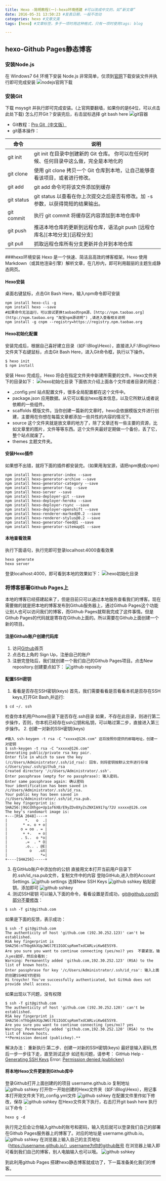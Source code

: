 ```yaml
---
title: Hexo -简明教程(一)-hexo环境搭建 #可以改成中文的，如“新文章”
date: 2016-05-31 13:50:23 #发表日期，一般不改动
categories: hexo #文章文类
tags: [hexo] #文章标签，多于一项时用这种格式，只有一项时使用tags: blog

---
```


## hexo-Github Pages静态博客
### 安装Node.js
在 Windows7 64 环境下安装 Node.js 非常简单，仅须到[官网](https://nodejs.org/en/download/ "nodejs官网")下载安装文件并执行即可完成安装
![nodejs官网下载](/images/hexo-1/nodejs.jpg)
### 安装Git
下载 msysgit 并执行即可完成安装。(上官网要翻墙，如果你的是64位，可以点击此处下载)
怎么打开Git？安装完后，右击鼠标选择 git bash here
![git容器](/images/hexo-1/git.png)
- Git教程：[Pro Git（中文版）](http://git.oschina.net/progit/ "git教程")
- git基本操作：

命令 | 说明
---|---
git init |  git init 在目录中创建新的 Git 仓库。 你可以在任何时候、任何目录中这么做，完全是本地化的
git clone | 使用 git clone 拷贝一个 Git 仓库到本地，让自己能够查看该项目，或者进行修改。
git add | git add 命令可将该文件添加到缓存
git status | git status 以查看在你上次提交之后是否有修改。加 -s 参数，以获得简短的结果输出。
git commit | 执行 git commit 将缓存区内容添加到本地仓库中
git push | 推送本地仓库的更新到远程仓库，语法git push [远程仓库名][本地分支][远程分支]
git pull | 抓取远程仓库所有分支更新并合并到本地仓库  
  

###hexo环境安装
Hexo 是一个快速、简洁且高效的博客框架。Hexo 使用 Markdown（或其他渲染引擎）解析文章，在几秒内，即可利用靓丽的主题生成静态网页。

#### Hexo安装
桌面右键鼠标，点击Git Bash Here，输入npm命令即可安装
```    
npm install hexo-cli -g
npm install hexo --save
#如果命令无法运行，可以尝试更换taobao的npm源，[http://npm.taobao.org](http://npm.taobao.org "淘宝npm源说明") ,请进入查看相关说明
npm install -g cnpm --registry=https://registry.npm.taobao.org
```
#### Hexo初始化配置
安装完成后，根据自己喜好建立目录（如F:\Blog\Hexo），直接进入F:\Blog\Hexo文件夹下右键鼠标，点击Git Bash Here，进入Git命令框，执行以下操作。
```
$ hexo init
$ npm install
```
安装 Hexo 完成后，Hexo 将会在指定文件夹中新建所需要的文件。Hexo文件夹下的目录如下：
![hexo初始化目录](/images/hexo-1/hexo-dir.png)
下面依次介绍上面各个文件或者目录的用途：
- _config.yml 站点配置文件，很多全局配置都在这个文件中。
- package.json 应用数据。从它可以看出hexo版本信息，以及它所默认或者说依赖的一些组件。
- scaffolds 模版文件。当你创建一篇新的文章时，hexo会依据模版文件进行创建，主要用在你想在每篇文章都添加一些共性的内容的情况下。
- source 这个文件夹就是放文章的地方了，除了文章还有一些主要的资源，比如文章里的图片，文件等等东西。这个文件夹最好定期做一个备份，丢了它，整个站点就废了。
- themes 主题文件夹。

#### 安装Hexo插件
如果想不出错，就将下面的插件都安装完。（如果用淘宝源，请把npm换成cnpm）
```
npm install hexo-generator-index --save
npm install hexo-generator-archive --save
npm install hexo-generator-category --save
npm install hexo-generator-tag --save
npm install hexo-server --save
npm install hexo-deployer-git --save
npm install hexo-deployer-heroku --save
npm install hexo-deployer-rsync --save
npm install hexo-deployer-openshift --save
npm install hexo-renderer-marked@0.2 --save
npm install hexo-renderer-stylus@0.2 --save
npm install hexo-generator-feed@1 --save
npm install hexo-generator-sitemap@1 --save
```
#### 本地查看效果
执行下面语句，执行完即可登录localhost:4000查看效果
```
hexo generate
hexo server
```
登录localhost:4000，即可看到本地的效果如下：
![hexo初始化目录](/images/hexo-1/hexo-view.png)

### 将博客部署Github Pages上
本地的博客已经搭建起来了，但是目前只可以通过本地服务查看我们的博客。现在需要做的就是把本地的博客发布到Github服务器上，通过Github Pages这个功能让别人也可以访问我们的博客，而Github Pages就帮我完成了这件事情。但是Github Pages的代码就是寄存在Github上面的。所以需要在Github上面创建一个新的项目。
#### 注册Github账户创建代码库
1. 访问[Github](http://www.github.com/)首页
2. 点击右上角的 Sign Up，注册自己的账户
3. 注册完登陆后，我们就创建一个我们自己的Github Pages项目。点击New repository.创建要点如下：
![github reposity](/images/hexo-1/github-reposity.png)

#### 配置SSH密钥
1. 看看是否存在SSH密钥(keys)
首先，我们需要看看是否看看本机是否存在SSH keys,打开Git Bash,并运行:
```
$ cd ~/. ssh
```
检查你本机用户home目录下是否存在.ssh目录
如果，不存在此目录，则进行第二步操作，否则，你本机已经存在ssh公钥和私钥，可以略过第二步，直接进入第三步操作。
2. 创建一对新的SSH密钥(keys)
```
#输入 ssh-keygen -t rsa -C "xxxxx@126.com" 这将按照你提供的邮箱地址，创建一对密钥
$ ssh-keygen -t rsa -C "xxxxx@126.com"
Generating public/private rsa key pair.
Enter file in which to save the key (/c/Users/Administrator/.ssh/id_rsa): 回车，则将密钥按默认文件进行存储 c/Users/you/.ssh/github_rsa
Created directory '/c/Users/Administrator/.ssh'.
Enter passphrase (empty for no passphrase): 输入密码，
Enter same passphrase again: 确认密码
Your identification has been saved in /c/Users/Administrator/.ssh/id_rsa.
Your public key has been saved in /c/Users/Administrator/.ssh/id_rsa.pub.
The key fingerprint is:
SHA256:j9GCdXhgo+Up1af6XB/E9yZDv8XyZsZNXIA917q/72U xxxxx@126.com
The key's randomart image is:
+---[RSA 2048]----+
|        *.   o  .|
|       * =. o + o|
|      o = oo . = |
|       + +.   = o|
|      . S..  o *o|
|        .=  . * O|
|        .o.. . @E|
|          o   .oX|
|               *=|
+----[SHA256]-----+
```
3. 在GitHub账户中添加你的公钥
直接用文本打开当前用户目录下的.ssh/id_rsa.pub文件，复制文件中的内容
登陆GitHub,进入你的Account Settings.
![github settings](/images/hexo-1/github-settings.png)
选择New SSH Keys
![github sshkey](/images/hexo-1/github-sshkey.png)
粘贴密钥，添加即可
![github sshkey](/images/hexo-1/ithub-SSH-OK.png)
4. 测试SSH密钥
可以输入下面的命令，看看设置是否成功，git@github.com的部分不要修改：
```
$ ssh -T git@github.com
```
如果是下面的反馈，表示成功：
```
$ ssh -T git@github.com
The authenticity of host 'github.com (192.30.252.123)' can't be established.
RSA key fingerprint is SHA256:nThbg6kXUpJWGl7E1IGOCspRomTxdCARLviKw6E5SY8.
Are you sure you want to continue connecting (yes/no)? yes  不要紧张，输入yes就好，然后会看到：
Warning: Permanently added 'github.com,192.30.252.123' (RSA) to the list of known hosts.
Enter passphrase for key '/c/Users/Administrator/.ssh/id_rsa': 输入上面的创建SSHKEY的密码
Hi troychn! You've successfully authenticated, but GitHub does not provide shell access.
```
如果出现以下问题，没有权限
```
$ ssh -T git@github.com
The authenticity of host 'github.com (192.30.252.120)' can't be established.
RSA key fingerprint is SHA256:nThbg6kXUpJWGl7E1IGOCspRomTxdCARLviKw6E5SY8.
Are you sure you want to continue connecting (yes/no)? yes
Warning: Permanently added 'github.com,192.30.252.120' (RSA) to the list of known hosts.
**Permission denied (publickey).**
```
解决办法：
重新执行:第二步、创建一对新的SSH密钥(keys) 最好是输入密码,然后一步一步往下走，直至测试这步
如还有问题，请参考：
GitHub Help - [Generating SSH Keys](https://help.github.com/articles/generating-an-ssh-key/ "Generating an SSH key")
Error: [Permission denied (publickey)](https://help.github.com/articles/error-permission-denied-publickey/ "Permission denied (publickey)")

#### 将本地Hexo文件更新到Github库中
登录Github打开上面创建的的项目 username.github.io 复制地址
![github sshkey](/images/hexo-1/cp-githubaddr.png)
打开你一开始创建的Hexo文件夹（如F:\Blog\Hexo），用记事本打开刚文件夹下的_config.yml文件
![github sshkey](/images/hexo-1/git-gitml_4.png)
在配置文件里作如下修改，保存
![github sshkey](/images/hexo-1/cp-githubaddr-2.png)
在Hexo文件夹下执行，右击打开git bash here 执行以下命令 ：

```
hexo g -d
```

执行完之后会让你输入github的账号和密码，输入完后就可以登录我们自己的部署在Github Pages服务器上的博客了。对应的地址是 username.github.io。
![github sshkey](/images/hexo-1/username-passw.png)
在浏览器上输入自己的主页地址 （https://username.github.io/）username为你的github账号
在浏览器上输入即可看到我们自己的博客，别人电脑输入也可以哦。
![github sshkey](/images/hexo-1/view-cg.png)

到此利用github Pages 搭建hexo静态博客就成功了，下一篇准备美化我们的博客。

 





---

